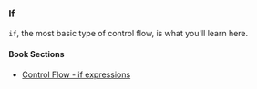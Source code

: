 ### If

`if`, the most basic type of control flow, is what you'll learn here.

#### Book Sections

- [Control Flow - if expressions](https://doc.rust-lang.org/book/ch03-05-control-flow.html#if-expressions)


